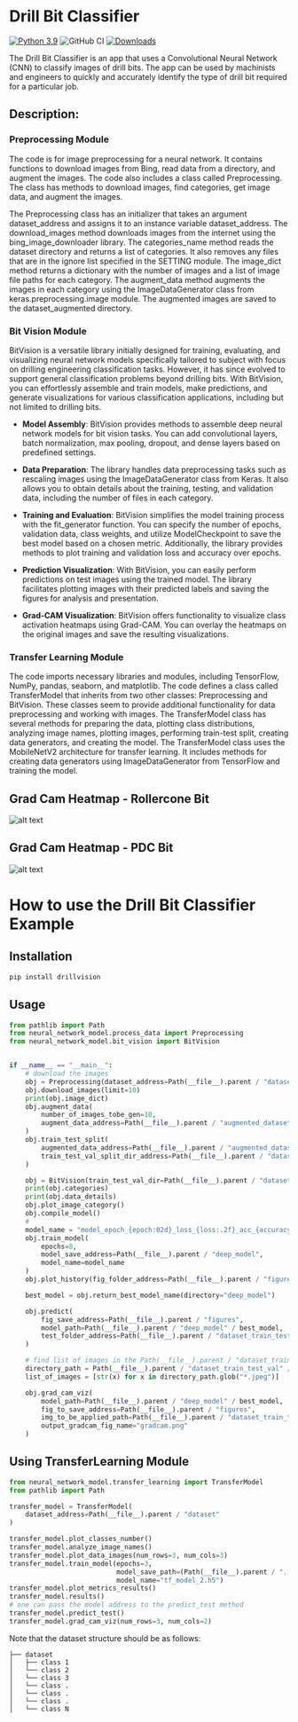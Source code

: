 # Drill Bit Classifier

[![Python 3.9](https://img.shields.io/badge/python-3.9-blue.svg)](https://www.python.org/downloads/release/python-360/)
![GitHub CI](https://github.com/Atashnezhad/DrillBitVision/actions/workflows/main.yml/badge.svg)
[![Downloads](https://static.pepy.tech/badge/drillvision)](https://pepy.tech/project/drillvision)

The Drill Bit Classifier is an app that uses a Convolutional Neural Network (CNN) to 
classify images of drill bits. The app can be used by machinists and engineers to 
quickly and accurately identify the type of drill bit required for a particular job.

## Description:
### Preprocessing Module
The code is for image preprocessing for a neural network. 
It contains functions to download images from Bing, read data from a directory, 
and augment the images. The code also includes a class called Preprocessing. 
The class has methods to download images, find categories, get image data, and 
augment the images.

The Preprocessing class has an initializer that takes an argument dataset_address 
and assigns it to an instance variable dataset_address. The download_images method 
downloads images from the internet using the bing_image_downloader library. 
The categories_name method reads the dataset directory and returns a list of categories. 
It also removes any files that are in the ignore list specified in the SETTING module. 
The image_dict method returns a dictionary with the number of images and a list of image 
file paths for each category. The augment_data method augments the images in each 
category using the ImageDataGenerator class from keras.preprocessing.image module. 
The augmented images are saved to the dataset_augmented directory.

### Bit Vision Module


BitVision is a versatile library initially designed for training, evaluating, and visualizing neural network models specifically tailored to subject with focus on drilling engineering classification tasks. However, it has since evolved to support general classification problems beyond drilling bits. With BitVision, you can effortlessly assemble and train models, make predictions, and generate visualizations for various classification applications, including but not limited to drilling bits.
- **Model Assembly**: BitVision provides methods to assemble deep neural network models for bit vision tasks. You can add convolutional layers, batch normalization, max pooling, dropout, and dense layers based on predefined settings.

- **Data Preparation**: The library handles data preprocessing tasks such as rescaling images using the ImageDataGenerator class from Keras. It also allows you to obtain details about the training, testing, and validation data, including the number of files in each category.

- **Training and Evaluation**: BitVision simplifies the model training process with the fit_generator function. You can specify the number of epochs, validation data, class weights, and utilize ModelCheckpoint to save the best model based on a chosen metric. Additionally, the library provides methods to plot training and validation loss and accuracy over epochs.

- **Prediction Visualization**: With BitVision, you can easily perform predictions on test images using the trained model. The library facilitates plotting images with their predicted labels and saving the figures for analysis and presentation.

- **Grad-CAM Visualization**: BitVision offers functionality to visualize class activation heatmaps using Grad-CAM. You can overlay the heatmaps on the original images and save the resulting visualizations.

### Transfer Learning Module

The code imports necessary libraries and modules, including TensorFlow, NumPy, pandas, seaborn, and matplotlib.
The code defines a class called TransferModel that inherits from two other classes: Preprocessing and BitVision. These classes seem to provide additional functionality for data preprocessing and working with images.
The TransferModel class has several methods for preparing the data, plotting class distributions, analyzing image names, plotting images, performing train-test split, creating data generators, and creating the model.
The TransferModel class uses the MobileNetV2 architecture for transfer learning. It includes methods for creating data generators using ImageDataGenerator from TensorFlow and training the model.


[//]: # (### Process Module)

[//]: # (```mermaid)

[//]: # (flowchart LR)

[//]: # ()
[//]: # (A[Download Data\n Bing module] --> B[1-find category names\n 2-make an image dictionary])

[//]: # (B --> C[Augment data] --> D)

[//]: # (D[Train Test  Val Split] --> E[Populate images into the\ntrain test val folders] --> F[Train the model])

[//]: # (```)


[//]: # (### Bit Vision Module)

[//]: # (```mermaid)

[//]: # (flowchart LR)

[//]: # (A[Categories\nproperty] --> B[Data Details\nproperty])

[//]: # (B --> C[Assemble Model] --> D[Compile Model] --> E[Rescale Images\nTrain and Val] )

[//]: # (--> F[Fit Model] --> G[Save Model])

[//]: # (```)

## Grad Cam Heatmap - Rollercone Bit
![alt text](figures/grad_cam_rc_1.png "Logo Title Text 1")

## Grad Cam Heatmap - PDC Bit
![alt text](figures/grad_cam_pdc_1.png "Logo Title Text 1")


# How to use the Drill Bit Classifier Example
## Installation
```bash
pip install drillvision
```
## Usage
```python
from pathlib import Path
from neural_network_model.process_data import Preprocessing
from neural_network_model.bit_vision import BitVision


if __name__ == "__main__":
    # download the images
    obj = Preprocessing(dataset_address=Path(__file__).parent / "dataset")
    obj.download_images(limit=10)
    print(obj.image_dict)
    obj.augment_data(
        number_of_images_tobe_gen=10,
        augment_data_address=Path(__file__).parent / "augmented_dataset"
    )
    obj.train_test_split(
        augmented_data_address=Path(__file__).parent / "augmented_dataset",
        train_test_val_split_dir_address=Path(__file__).parent / "dataset_train_test_val"
    )

    obj = BitVision(train_test_val_dir=Path(__file__).parent / "dataset_train_test_val")
    print(obj.categories)
    print(obj.data_details)
    obj.plot_image_category()
    obj.compile_model()
    #
    model_name = "model_epoch_{epoch:02d}_loss_{loss:.2f}_acc_{accuracy:.2f}_val_acc_{val_accuracy:.2f}_.h5"
    obj.train_model(
        epochs=8,
        model_save_address=Path(__file__).parent / "deep_model",
        model_name=model_name
    )
    obj.plot_history(fig_folder_address=Path(__file__).parent / "figures")

    best_model = obj.return_best_model_name(directory="deep_model")

    obj.predict(
        fig_save_address=Path(__file__).parent / "figures",
        model_path=Path(__file__).parent / "deep_model" / best_model,
        test_folder_address=Path(__file__).parent / "dataset_train_test_val" / "test"
    )

    # find list of images in the Path(__file__).parent / "dataset_train_test_val" / "test" / "pdc_bit"
    directory_path = Path(__file__).parent / "dataset_train_test_val" / "test" / "pdc_bit"
    list_of_images = [str(x) for x in directory_path.glob("*.jpeg")]

    obj.grad_cam_viz(
        model_path=Path(__file__).parent / "deep_model" / best_model,
        fig_to_save_address=Path(__file__).parent / "figures",
        img_to_be_applied_path=Path(__file__).parent / "dataset_train_test_val" / "test" / "pdc_bit" / list_of_images[0],
        output_gradcam_fig_name="gradcam.png"
    )
```

## Using TransferLearning Module

```python
from neural_network_model.transfer_learning import TransferModel
from pathlib import Path

transfer_model = TransferModel(
    dataset_address=Path(__file__).parent / "dataset"
)

transfer_model.plot_classes_number()
transfer_model.analyze_image_names()
transfer_model.plot_data_images(num_rows=3, num_cols=3)
transfer_model.train_model(epochs=3,
                           model_save_path=(Path(__file__).parent / ".." / "deep_model").resolve(),
                           model_name="tf_model_2.h5")
transfer_model.plot_metrics_results()
transfer_model.results()
# one can pass the model address to the predict_test method
transfer_model.predict_test()
transfer_model.grad_cam_viz(num_rows=3, num_cols=2)
```

Note that the dataset structure should be as follows:
```
├── dataset
│   ├── class 1
│   └── class 2
│   └── class 3
│   └── class .
│   └── class .
│   └── class .
│   └── class N      
```

